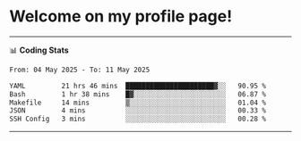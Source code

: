 # Welcome on my profile page!
<!-- print(("dralla"[::-1]+"s").capitalize()) -->

<!-- ---
👨🏻‍💻 **Busy With**
* Learning new Skills.
* Building small Projects.
* Being helpful. -->

---
📊 **Coding Stats**
<!--START_SECTION:waka-->

```txt
From: 04 May 2025 - To: 11 May 2025

YAML         21 hrs 46 mins  ██████████████████████▓░░   90.95 %
Bash         1 hr 38 mins    █▓░░░░░░░░░░░░░░░░░░░░░░░   06.87 %
Makefile     14 mins         ▒░░░░░░░░░░░░░░░░░░░░░░░░   01.04 %
JSON         4 mins          ░░░░░░░░░░░░░░░░░░░░░░░░░   00.33 %
SSH Config   3 mins          ░░░░░░░░░░░░░░░░░░░░░░░░░   00.28 %
```

<!--END_SECTION:waka-->
---
